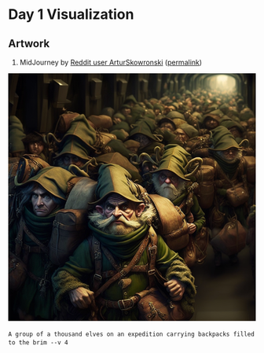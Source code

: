 # Day 1 Visualization

## Artwork

1. MidJourney by [Reddit user ArturSkowronski](https://www.reddit.com/user/ArturSkowronski)
   ([permalink](https://www.reddit.com/r/adventofcode/comments/z9g0i0/ai_imagine_advent_of_code_2022_day_1/iygkyuw/))

![a thousand elves carrying backpacks](elves.webp)

`A group of a thousand elves on an expedition carrying backpacks filled to the brim --v 4`
